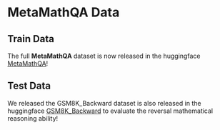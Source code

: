 # MetaMathQA Data

## Train Data
The full **MetaMathQA** dataset is now released in the huggingface [MetaMathQA](https://huggingface.co/datasets/meta-math/MetaMathQA/tree/main)!

## Test Data
We released the GSM8K_Backward dataset is also released in the huggingface [GSM8K_Backward](https://huggingface.co/datasets/meta-math/GSM8K_Backward) to evaluate the reversal mathematical reasoning ability!

